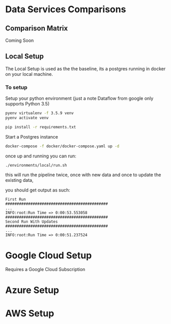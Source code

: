 # Data Services Comparisons

## Comparison Matrix

Coming Soon

## Local Setup
The Local Setup is used as the the baseline, its a postgres running in docker on your local machine.

### To setup

Setup your python environment (just a note Dataflow from google only supports Python 3.5)

```bash
pyenv virtualenv -f 3.5.9 venv
pyenv activate venv

pip install -r requirements.txt
```



Start a Postgres instance
```bash
docker-compose -f docker/docker-compose.yaml up -d
```
once up and running you can run:

```bash
./environments/local/run.sh
```
this will run the pipeline twice, once with new data and once to update the existing data, 

you should get output as such:
```log
First Run
#############################################
...
INFO:root:Run Time => 0:00:53.553058
#############################################
Second Run With Updates
#############################################
...
INFO:root:Run Time => 0:00:51.237524
```

# Google Cloud Setup
Requires a Google Cloud Subscription


# Azure Setup

# AWS Setup
